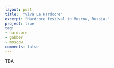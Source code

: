 ```yaml
---
layout: post
title:  "Viva La Hardcore"
excerpt: "Hardcore festival in Moscow, Russia."
project: true
tag:
- hardcore 
- gabber
- moscow
comments: false
---
```


TBA